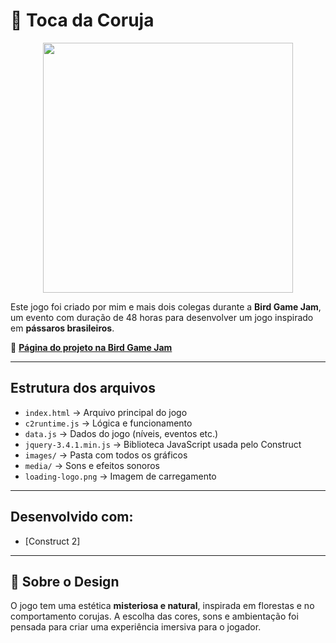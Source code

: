 # 🦉 Toca da Coruja
<p align="center">
  <img src="toca_da_coruja - Trim.gif" width="400">
</p>

Este jogo foi criado por mim e mais dois colegas durante a **Bird Game Jam**, um evento com duração de 48 horas para desenvolver um jogo inspirado em **pássaros brasileiros**.

🔗 [**Página do projeto na Bird Game Jam**](https://birdgamejam.itch.io/a-toca-da-coruja)

---

## Estrutura dos arquivos

- `index.html` → Arquivo principal do jogo  
- `c2runtime.js` → Lógica e funcionamento  
- `data.js` → Dados do jogo (níveis, eventos etc.)  
- `jquery-3.4.1.min.js` → Biblioteca JavaScript usada pelo Construct  
- `images/` → Pasta com todos os gráficos  
- `media/` → Sons e efeitos sonoros  
- `loading-logo.png` → Imagem de carregamento  

---

## Desenvolvido com:

- [Construct 2]

---

## 💬 Sobre o Design

O jogo tem uma estética **misteriosa e natural**, inspirada em florestas e no comportamento corujas. A escolha das cores, sons e ambientação foi pensada para criar uma experiência imersiva para o jogador.  


